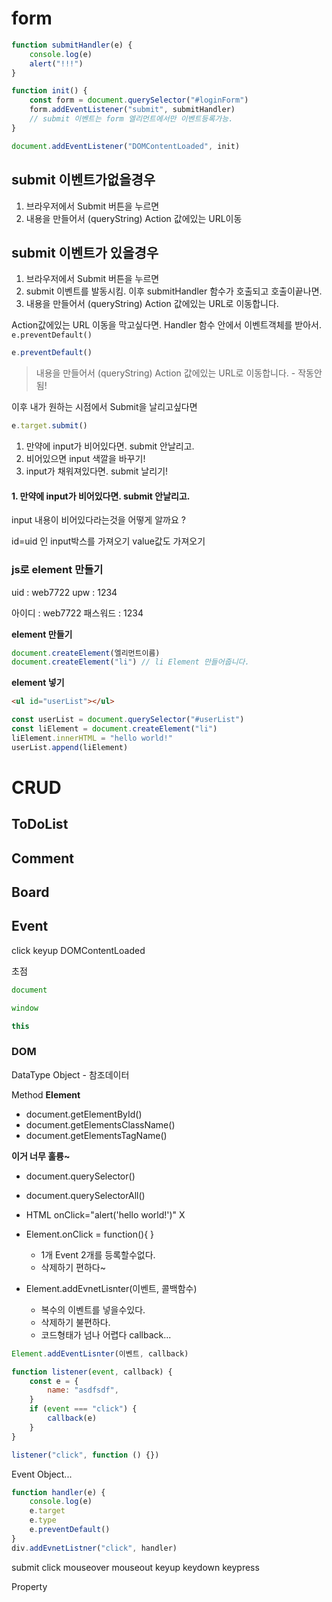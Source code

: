 # form

```js
function submitHandler(e) {
    console.log(e)
    alert("!!!")
}

function init() {
    const form = document.querySelector("#loginForm")
    form.addEventListener("submit", submitHandler)
    // submit 이벤트는 form 엘리먼트에서만 이벤트등록가능.
}

document.addEventListener("DOMContentLoaded", init)
```

## submit 이벤트가없을경우

1. 브라우저에서 Submit 버튼을 누르면
2. 내용을 만들어서 (queryString) Action 값에있는 URL이동

## submit 이벤트가 있을경우

1. 브라우저에서 Submit 버튼을 누르면
2. submit 이벤트를 발동시킴. 이후 submitHandler 함수가 호출되고 호출이끝나면.
3. 내용을 만들어서 (queryString) Action 값에있는 URL로 이동합니다.

Action값에있는 URL 이동을 막고싶다면.
Handler 함수 안에서 이벤트객체를 받아서.
`e.preventDefault()`

```js
e.preventDefault()
```

> 내용을 만들어서 (queryString) Action 값에있는 URL로 이동합니다. - 작동안됨!

이후 내가 원하는 시점에서 Submit을 날리고싶다면

```js
e.target.submit()
```

1. 만약에 input가 비어있다면. submit 안날리고.
2. 비어있으면 input 색깔을 바꾸기!
3. input가 채워져있다면. submit 날리기!

#### 1. 만약에 input가 비어있다면. submit 안날리고.

input 내용이 비어있다라는것을 어떻게 알까요 ?

id=uid 인 input박스를 가져오기
value값도 가져오기

### js로 element 만들기

uid : web7722
upw : 1234

아이디 : web7722 패스워드 : 1234

**element 만들기**

```js
document.createElement(엘리먼트이름)
document.createElement("li") // li Element 만들어줍니다.
```

**element 넣기**

```html
<ul id="userList"></ul>
```

```js
const userList = document.querySelector("#userList")
const liElement = document.createElement("li")
liElement.innerHTML = "hello world!"
userList.append(liElement)
```

# CRUD

## ToDoList

## Comment

## Board

## Event

click
keyup
DOMContentLoaded

초점

```js
document
```

```js
window
```

```js
this
```

### DOM

DataType
Object - 참조데이터

Method
**Element**

-   document.getElementById()
-   document.getElementsClassName()
-   document.getElementsTagName()

**이거 너무 훌륭~**

-   document.querySelector()
-   document.querySelectorAll()

-   HTML onClick="alert('hello world!')" X
-   Element.onClick = function(){ }

    -   1개 Event 2개를 등록할수없다.
    -   삭제하기 편하다~

-   Element.addEvnetLisnter(이벤트, 콜백함수)
    -   복수의 이벤트를 넣을수있다.
    -   삭제하기 불편하다.
    -   코드형태가 넘나 어렵다 callback...

```js
Element.addEventLisnter(이벤트, callback)

function listener(event, callback) {
    const e = {
        name: "asdfsdf",
    }
    if (event === "click") {
        callback(e)
    }
}

listener("click", function () {})
```

Event Object...

```js
function handler(e) {
    console.log(e)
    e.target
    e.type
    e.preventDefault()
}
div.addEvnetListner("click", handler)
```

submit
click
mouseover
mouseout
keyup
keydown
keypress



Property

